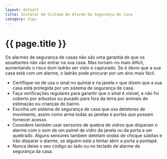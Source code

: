 ```yaml
---
layout: default
title: Instalar Um Sistema De Alarme De Segurança De Casa
category: tips
---
```


# {{ page.title }}

Os alarmes de segurança de casas não são uma garantia de que os assaltantes não vão entrar na sua casa. Mas tornam-no mais difícil, aumentando o risco dum ladrão ser visto e capturado. Se é óbvio que a sua casa está com um alarme, o ladrão pode procurar por um alvo mais fácil.

* Certifique-se de usa o sinal no quintal e na janela « que dizem que a sua casa está protegida por um sistema de segurança de casa.
* Faça verificações regulares para garantir que o sinal é visível, e não foi coberto por arbustos ou puxado para fora da terra por animais de estimação ou crianças do bairro.
* Escolha um sistema de segurança de casa que usa detetores de movimento, assim como arma todas as janelas e portas que possam fornecer acesso.
* Considere também usar sensores de quebra de vidros que disparam o alarme com o som de um painel de vidro da janela ou da porta a ser quebrado. Alguns sensores também detetam ondas de choque súbitas e irão disparar o alarme, se alguém está a tentar abrir a porta a pontapé.
* Nunca deixe o seu código ao lado ou no teclado de alarme de segurança da casa.
